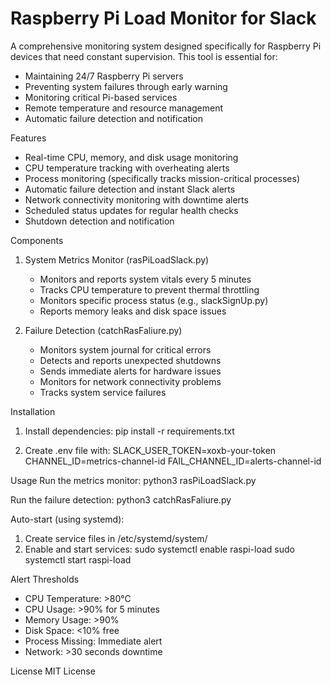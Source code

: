 # Raspberry Pi Load Monitor for Slack

A comprehensive monitoring system designed specifically for Raspberry Pi devices that need constant supervision. This tool is essential for:
- Maintaining 24/7 Raspberry Pi servers
- Preventing system failures through early warning
- Monitoring critical Pi-based services
- Remote temperature and resource management
- Automatic failure detection and notification

Features
- Real-time CPU, memory, and disk usage monitoring
- CPU temperature tracking with overheating alerts
- Process monitoring (specifically tracks mission-critical processes)
- Automatic failure detection and instant Slack alerts
- Network connectivity monitoring with downtime alerts
- Scheduled status updates for regular health checks
- Shutdown detection and notification

Components
1. System Metrics Monitor (rasPiLoadSlack.py)
   - Monitors and reports system vitals every 5 minutes
   - Tracks CPU temperature to prevent thermal throttling
   - Monitors specific process status (e.g., slackSignUp.py)
   - Reports memory leaks and disk space issues

2. Failure Detection (catchRasFaliure.py)
   - Monitors system journal for critical errors
   - Detects and reports unexpected shutdowns
   - Sends immediate alerts for hardware issues
   - Monitors for network connectivity problems
   - Tracks system service failures

Installation
1. Install dependencies:
   pip install -r requirements.txt

2. Create .env file with:
   SLACK_USER_TOKEN=xoxb-your-token
   CHANNEL_ID=metrics-channel-id
   FAIL_CHANNEL_ID=alerts-channel-id

Usage
Run the metrics monitor:
python3 rasPiLoadSlack.py

Run the failure detection:
python3 catchRasFaliure.py

Auto-start (using systemd):
1. Create service files in /etc/systemd/system/
2. Enable and start services:
   sudo systemctl enable raspi-load
   sudo systemctl start raspi-load

Alert Thresholds
- CPU Temperature: >80°C
- CPU Usage: >90% for 5 minutes
- Memory Usage: >90%
- Disk Space: <10% free
- Process Missing: Immediate alert
- Network: >30 seconds downtime

License
MIT License